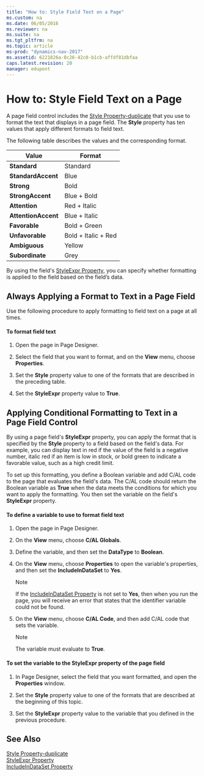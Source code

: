 ```yaml
---
title: "How to: Style Field Text on a Page"
ms.custom: na
ms.date: 06/05/2016
ms.reviewer: na
ms.suite: na
ms.tgt_pltfrm: na
ms.topic: article
ms-prod: "dynamics-nav-2017"
ms.assetid: 6221826a-8c26-42c0-b1cb-affdf81dbfaa
caps.latest.revision: 20
manager: edupont
---
```

# How to: Style Field Text on a Page
A page field control includes the [Style Property-duplicate](Style-Property-duplicate.md) that you use to format the text that displays in a page field. The **Style** property has ten values that apply different formats to field text.  
  
 The following table describes the values and the corresponding format.  
  
|Value|Format|  
|-----------|------------|  
|**Standard**|Standard|  
|**StandardAccent**|Blue|  
|**Strong**|Bold|  
|**StrongAccent**|Blue + Bold|  
|**Attention**|Red + Italic|  
|**AttentionAccent**|Blue + Italic|  
|**Favorable**|Bold + Green|  
|**Unfavorable**|Bold + Italic + Red|  
|**Ambiguous**|Yellow|  
|**Subordinate**|Grey|  
  
 By using the field's [StyleExpr Property](StyleExpr-Property.md), you can specify whether formatting is applied to the field based on the field’s data.  
  
## Always Applying a Format to Text in a Page Field  
 Use the following procedure to apply formatting to field text on a page at all times.  
  
#### To format field text  
  
1.  Open the page in Page Designer.  
  
2.  Select the field that you want to format, and on the **View** menu, choose **Properties**.  
  
3.  Set the **Style** property value to one of the formats that are described in the preceding table.  
  
4.  Set the **StyleExpr** property value to **True**.  
  
## Applying Conditional Formatting to Text in a Page Field Control  
 By using a page field's **StyleExpr** property, you can apply the format that is specified by the **Style** property to a field based on the field's data. For example, you can display text in red if the value of the field is a negative number, italic red if an item is low in stock, or bold green to indicate a favorable value, such as a high credit limit.  
  
 To set up this formatting, you define a Boolean variable and add C/AL code to the page that evaluates the field's data. The C/AL code should return the Boolean variable as **True** when the data meets the conditions for which you want to apply the formatting. You then set the variable on the field's **StyleExpr** property.  
  
#### To define a variable to use to format field text  
  
1.  Open the page in Page Designer.  
  
2.  On the **View** menu, choose **C/AL Globals**.  
  
3.  Define the variable, and then set the **DataType** to **Boolean**.  
  
4.  On the **View** menu, choose **Properties** to open the variable's properties, and then set the **IncludeInDataSet** to **Yes**.  
  
    > [!NOTE]  
    >  If the [IncludeInDataSet Property](IncludeInDataSet-Property.md) is not set to **Yes**, then when you run the page, you will receive an error that states that the identifier variable could not be found.  
  
5.  On the **View** menu, choose **C/AL Code**, and then add C/AL code that sets the variable.  
  
    > [!NOTE]  
    >  The variable must evaluate to **True**.  
  
#### To set the variable to the StyleExpr property of the page field  
  
1.  In Page Designer, select the field that you want formatted, and open the **Properties** window.  
  
2.  Set the **Style** property value to one of the formats that are described at the beginning of this topic.  
  
3.  Set the **StyleExpr** property value to the variable that you defined in the previous procedure.  
  
## See Also  
 [Style Property-duplicate](Style-Property-duplicate.md)   
 [StyleExpr Property](StyleExpr-Property.md)   
 [IncludeInDataSet Property](IncludeInDataSet-Property.md)